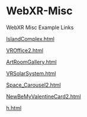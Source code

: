# WebXR-Misc
WebXR Misc Example Links

<a href="https://funbit64.com:3025/IslandComplex.html">IslandComplex.html</a>

<a href="https://funbit64.com:3025/VROffice2.html">VROffice2.html</a>

<a href="https://funbit64.com:3025/ArtRoomGallery.html">ArtRoomGallery.html</a>

<a href="https://rocketvirtual.com/aframePACKAGE/VRSolarSystem.html">VRSolarSystem.html</a>

<a href="https://rocketvirtual.com/aframePACKAGE/Space_Carousel2.html">Space_Carousel2.html</a>

<a href="https://rocketvirtual.com/aframePACKAGE/NewBeMyValentineCard2.html">NewBeMyValentineCard2.html</a>

<a href="https://funbit64.com:3025/h.html">h.html</a>



